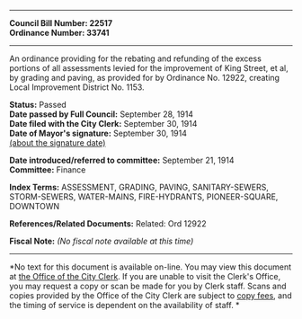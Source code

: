 * * * * *  
  
**Council Bill Number: [](#h0)[](#h2)22517**   
**Ordinance Number: 33741**  
  
* * * * *  
  
An ordinance providing for the rebating and refunding of the excess portions of all assessments levied for the improvement of King Street, et al, by grading and paving, as provided for by Ordinance No. 12922, creating Local Improvement District No. 1153.  
  
**Status:** Passed   
**Date passed by Full Council:** September 28, 1914   
**Date filed with the City Clerk:** September 30, 1914   
**Date of Mayor's signature:** September 30, 1914   
[(about the signature date)](/~public/approvaldate.htm)   
  
  
**Date introduced/referred to committee:** September 21, 1914   
**Committee:** Finance   
  
**Index Terms:** ASSESSMENT, GRADING, PAVING, SANITARY-SEWERS, STORM-SEWERS, WATER-MAINS, FIRE-HYDRANTS, PIONEER-SQUARE, DOWNTOWN  
  
**References/Related Documents:** Related: Ord 12922  
  
**Fiscal Note:** *(No fiscal note available at this time)*  
  
* * * * *  
  
*No text for this document is available on-line. You may view this document at [the Office of the City Clerk](http://www.seattle.gov/leg/clerk/contactUs.htm). If you are unable to visit the Clerk's Office, you may request a copy or scan be made for you by Clerk staff. Scans and copies provided by the Office of the City Clerk are subject to [copy fees](http://clerk.seattle.gov/~public/clerkfees.htm), and the timing of service is dependent on the availability of staff. *  
  
  
